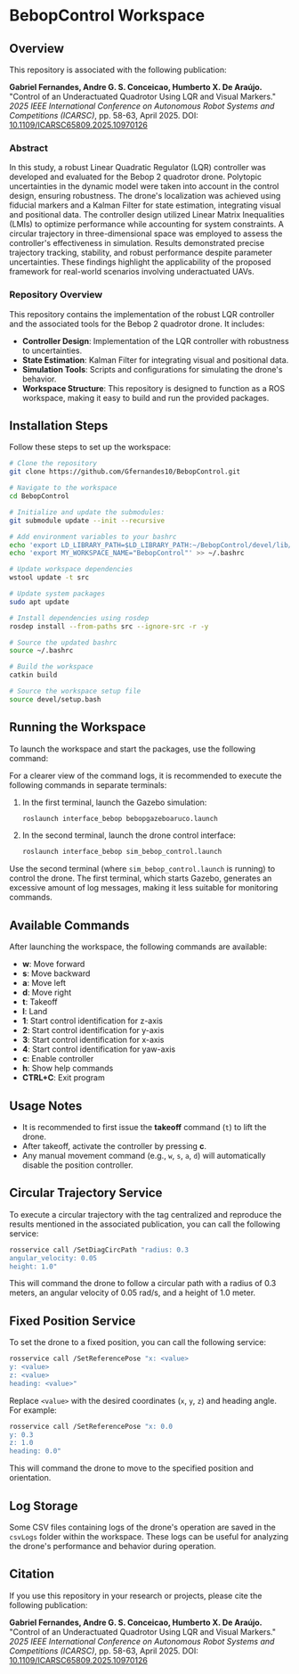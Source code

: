 # BebopControl Workspace

## Overview

This repository is associated with the following publication:

**Gabriel Fernandes, Andre G. S. Conceicao, Humberto X. De Araújo.** "Control of an Underactuated Quadrotor Using LQR and Visual Markers." *2025 IEEE International Conference on Autonomous Robot Systems and Competitions (ICARSC)*, pp. 58-63, April 2025. DOI: [10.1109/ICARSC65809.2025.10970126](https://doi.org/10.1109/ICARSC65809.2025.10970126)

### Abstract
In this study, a robust Linear Quadratic Regulator (LQR) controller was developed and evaluated for the Bebop 2 quadrotor drone. Polytopic uncertainties in the dynamic model were taken into account in the control design, ensuring robustness. The drone's localization was achieved using fiducial markers and a Kalman Filter for state estimation, integrating visual and positional data. The controller design utilized Linear Matrix Inequalities (LMIs) to optimize performance while accounting for system constraints. A circular trajectory in three-dimensional space was employed to assess the controller's effectiveness in simulation. Results demonstrated precise trajectory tracking, stability, and robust performance despite parameter uncertainties. These findings highlight the applicability of the proposed framework for real-world scenarios involving underactuated UAVs.

### Repository Overview

This repository contains the implementation of the robust LQR controller and the associated tools for the Bebop 2 quadrotor drone. It includes:
- **Controller Design**: Implementation of the LQR controller with robustness to uncertainties.
- **State Estimation**: Kalman Filter for integrating visual and positional data.
- **Simulation Tools**: Scripts and configurations for simulating the drone's behavior.
- **Workspace Structure**: This repository is designed to function as a ROS workspace, making it easy to build and run the provided packages.

## Installation Steps

Follow these steps to set up the workspace:

```bash
# Clone the repository
git clone https://github.com/Gfernandes10/BebopControl.git

# Navigate to the workspace
cd BebopControl

# Initialize and update the submodules:
git submodule update --init --recursive

# Add environment variables to your bashrc
echo 'export LD_LIBRARY_PATH=$LD_LIBRARY_PATH:~/BebopControl/devel/lib/parrot_arsdk' >> ~/.bashrc
echo 'export MY_WORKSPACE_NAME="BebopControl"' >> ~/.bashrc

# Update workspace dependencies
wstool update -t src

# Update system packages
sudo apt update

# Install dependencies using rosdep
rosdep install --from-paths src --ignore-src -r -y

# Source the updated bashrc
source ~/.bashrc

# Build the workspace
catkin build

# Source the workspace setup file
source devel/setup.bash
```

## Running the Workspace

To launch the workspace and start the packages, use the following command:

For a clearer view of the command logs, it is recommended to execute the following commands in separate terminals:

1. In the first terminal, launch the Gazebo simulation:
   ```bash
   roslaunch interface_bebop bebopgazeboaruco.launch
   ```

2. In the second terminal, launch the drone control interface:
   ```bash
   roslaunch interface_bebop sim_bebop_control.launch
   ```

Use the second terminal (where `sim_bebop_control.launch` is running) to control the drone. The first terminal, which starts Gazebo, generates an excessive amount of log messages, making it less suitable for monitoring commands.

## Available Commands

After launching the workspace, the following commands are available:

- **w**: Move forward
- **s**: Move backward
- **a**: Move left
- **d**: Move right
- **t**: Takeoff
- **l**: Land
- **1**: Start control identification for z-axis
- **2**: Start control identification for y-axis
- **3**: Start control identification for x-axis
- **4**: Start control identification for yaw-axis
- **c**: Enable controller
- **h**: Show help commands
- **CTRL+C**: Exit program

## Usage Notes

- It is recommended to first issue the **takeoff** command (`t`) to lift the drone.
- After takeoff, activate the controller by pressing **c**.
- Any manual movement command (e.g., `w`, `s`, `a`, `d`) will automatically disable the position controller.

## Circular Trajectory Service

To execute a circular trajectory with the tag centralized and reproduce the results mentioned in the associated publication, you can call the following service:

```bash
rosservice call /SetDiagCircPath "radius: 0.3
angular_velocity: 0.05
height: 1.0"
```

This will command the drone to follow a circular path with a radius of 0.3 meters, an angular velocity of 0.05 rad/s, and a height of 1.0 meter.

## Fixed Position Service

To set the drone to a fixed position, you can call the following service:

```bash
rosservice call /SetReferencePose "x: <value>
y: <value>
z: <value>
heading: <value>"
```

Replace `<value>` with the desired coordinates (`x`, `y`, `z`) and heading angle. For example:

```bash
rosservice call /SetReferencePose "x: 0.0
y: 0.3
z: 1.0
heading: 0.0"
```

This will command the drone to move to the specified position and orientation.

## Log Storage

Some CSV files containing logs of the drone's operation are saved in the `csvLogs` folder within the workspace. These logs can be useful for analyzing the drone's performance and behavior during operation.

## Citation

If you use this repository in your research or projects, please cite the following publication:

**Gabriel Fernandes, Andre G. S. Conceicao, Humberto X. De Araújo.** "Control of an Underactuated Quadrotor Using LQR and Visual Markers." *2025 IEEE International Conference on Autonomous Robot Systems and Competitions (ICARSC)*, pp. 58-63, April 2025. DOI: [10.1109/ICARSC65809.2025.10970126](https://doi.org/10.1109/ICARSC65809.2025.10970126)


